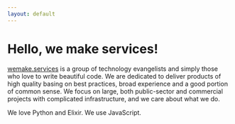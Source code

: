 ```yaml
---
layout: default
---
```


# Hello, we make services!

[wemake.services](http://wemake.services) is a group of technology evangelists and simply those who love to write beautiful code. We are dedicated to deliver products of high quality basing on best practices, broad experience and a good portion of common sense. We focus on large, both public-sector and commercial projects with complicated infrastructure, and we care about what we do.

We love Python and Elixir. We use JavaScript.
